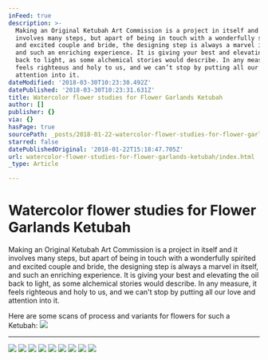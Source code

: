 ```yaml
---
inFeed: true
description: >-
  Making an Original Ketubah Art Commission is a project in itself and it
  involves many steps, but apart of being in touch with a wonderfully spirited
  and excited couple and bride, the designing step is always a marvel in itself,
  and such an enriching experience. It is giving your best and elevating the oil
  back to light, as some alchemical stories would describe. In any measure, it
  feels righteous and holy to us, and we can’t stop by putting all our love and
  attention into it.
dateModified: '2018-03-30T10:23:30.492Z'
datePublished: '2018-03-30T10:23:31.631Z'
title: Watercolor flower studies for Flower Garlands Ketubah
author: []
publisher: {}
via: {}
hasPage: true
sourcePath: _posts/2018-01-22-watercolor-flower-studies-for-flower-garlands-ketubah.md
starred: false
datePublishedOriginal: '2018-01-22T15:18:47.705Z'
url: watercolor-flower-studies-for-flower-garlands-ketubah/index.html
_type: Article

---
```

# Watercolor flower studies for Flower Garlands Ketubah

Making an Original Ketubah Art Commission is a project in itself and it involves many steps, but apart of being in touch with a wonderfully spirited and excited couple and bride, the designing step is always a marvel in itself, and such an enriching experience. It is giving your best and elevating the oil back to light, as some alchemical stories would describe. In any measure, it feels righteous and holy to us, and we can't stop by putting all our love and attention into it.

Here are some scans of process and variants for flowers for such a Ketubah:
![](https://the-grid-user-content.s3-us-west-2.amazonaws.com/926ca0fe-2723-4a04-8b75-83112ee78aae.jpg)

---

![](https://s3-us-west-2.amazonaws.com/the-grid-img/p/aa01653ed520382b90afef3b3e19f5d9fbf0b4b0.jpg)
![](https://the-grid-user-content.s3-us-west-2.amazonaws.com/934a8b43-c670-4eb5-aa6f-147ebea58190.jpg)
![](https://the-grid-user-content.s3-us-west-2.amazonaws.com/662c14f3-ebe1-481d-9008-c42240558122.jpg)
![](https://the-grid-user-content.s3-us-west-2.amazonaws.com/fc240bbc-39e1-413f-aad7-ddc836e1e664.jpg)
![](https://the-grid-user-content.s3-us-west-2.amazonaws.com/56029686-3942-456b-84f4-a370ed292998.jpg)
![](https://the-grid-user-content.s3-us-west-2.amazonaws.com/802542d2-c508-4081-a915-8f274be87d7d.jpg)
![](https://the-grid-user-content.s3-us-west-2.amazonaws.com/9f4a9292-1591-4c65-9165-5092ca41f02b.jpg)
![](https://the-grid-user-content.s3-us-west-2.amazonaws.com/3ab5b6e5-e72e-440f-b9c0-486f5c29ef53.jpg)
![](https://the-grid-user-content.s3-us-west-2.amazonaws.com/dfbca892-378c-4d08-9da6-49a5988695c5.jpg)